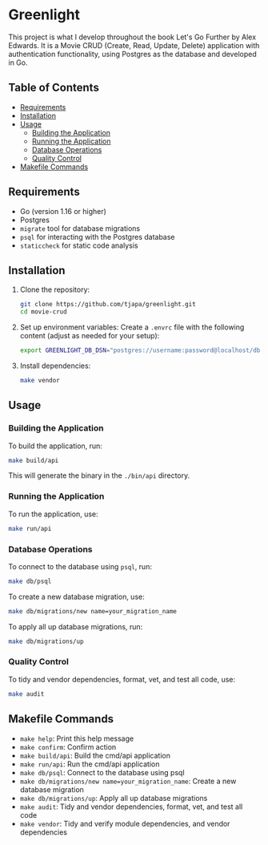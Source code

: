 # Greenlight

This project is what I develop throughout the book Let's Go Further by Alex Edwards. It is a Movie CRUD (Create, Read, Update, Delete) application with authentication functionality, using Postgres as the database and developed in Go.

## Table of Contents

- [Requirements](#requirements)
- [Installation](#installation)
- [Usage](#usage)
  - [Building the Application](#building-the-application)
  - [Running the Application](#running-the-application)
  - [Database Operations](#database-operations)
  - [Quality Control](#quality-control)
- [Makefile Commands](#makefile-commands)

## Requirements

- Go (version 1.16 or higher)
- Postgres
- `migrate` tool for database migrations
- `psql` for interacting with the Postgres database
- `staticcheck` for static code analysis

## Installation

1. Clone the repository:
   ```sh
   git clone https://github.com/tjapa/greenlight.git
   cd movie-crud
   ```

2. Set up environment variables:
   Create a `.envrc` file with the following content (adjust as needed for your setup):
   ```sh
   export GREENLIGHT_DB_DSN="postgres://username:password@localhost/dbname?sslmode=disable"
   ```

3. Install dependencies:
   ```sh
   make vendor
   ```

## Usage

### Building the Application

To build the application, run:
```sh
make build/api
```
This will generate the binary in the `./bin/api` directory.

### Running the Application

To run the application, use:
```sh
make run/api
```

### Database Operations

To connect to the database using `psql`, run:
```sh
make db/psql
```

To create a new database migration, use:
```sh
make db/migrations/new name=your_migration_name
```

To apply all up database migrations, run:
```sh
make db/migrations/up
```

### Quality Control

To tidy and vendor dependencies, format, vet, and test all code, use:
```sh
make audit
```

## Makefile Commands

- `make help`: Print this help message
- `make confirm`: Confirm action
- `make build/api`: Build the cmd/api application
- `make run/api`: Run the cmd/api application
- `make db/psql`: Connect to the database using psql
- `make db/migrations/new name=your_migration_name`: Create a new database migration
- `make db/migrations/up`: Apply all up database migrations
- `make audit`: Tidy and vendor dependencies, format, vet, and test all code
- `make vendor`: Tidy and verify module dependencies, and vendor dependencies
